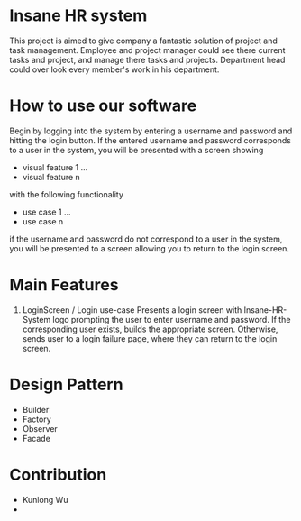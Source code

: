 # Insane HR system

This project is aimed to give company a fantastic solution of project and task management. Employee and project manager could see there current tasks and project, and manage there tasks and projects. Department head could over look every member's work in his department. 


# How to use our software

Begin by logging into the system by entering a username and password and hitting the login button.
If the entered username and password corresponds to a user in the system, 
you will be presented with a screen showing

- visual feature 1
...
- visual feature n

with the following functionality

- use case 1
...
- use case n

if the username and password do not correspond to a user in the system, 
you will be presented to a screen allowing you to return to the login screen.


# Main Features

1.  LoginScreen / Login use-case
  Presents a login screen with Insane-HR-System logo prompting the user to enter username and password.
  If the corresponding user exists, builds the appropriate screen.
  Otherwise, sends user to a login failure page, where they can return to the login screen.


# Design Pattern

-  Builder
-  Factory
-  Observer
-  Facade

# Contribution

-  Kunlong Wu
- 


